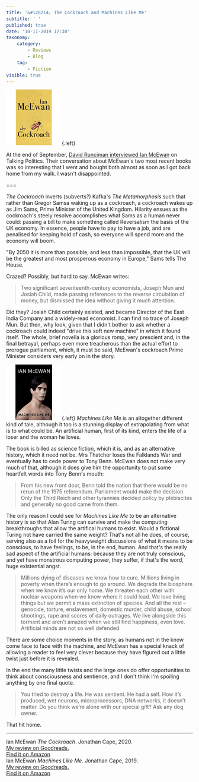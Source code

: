 ```yaml
---
title: '&#128214; The Cockroach and Machines Like Me'
subtitle: ' '
published: true
date: '10-11-2019 17:30'
taxonomy:
    category:
        - Reviews
        - Blog
    tag:
        - Fiction
visible: true
---
```


![book cover](cockroach.png){.left}  

At the end of September, [David Runciman interviewed Ian McEwan](https://www.talkingpoliticspodcast.com/blog/2019/192-ian-mcewan) on Talking Politics. Their conversation about McEwan's two most recent books was so interesting that I went and bought both almost as soon as I got back home from my walk. I wasn't disappointed.

===

*The Cockroach* inverts (subverts?) Kafka's *The Metamorphosis* such that rather than Gregor Samsa waking up as a cockroach, a cockroach wakes up as Jim Sams, Prime Minister of the United Kingdom. Hilarity ensues as the cockroach's steely resolve accomplishes what Sams as a human never could: passing a bill to make something called Reversalism the basis of the UK economy. In essence, people have to pay to have a job, and are penalised for keeping hold of cash, so everyone will spend more and the economy will boom.

"By 2050 it is more than possible, and less than impossible, that the UK will be the greatest and most prosperous economy in Europe," Sams tells The House.

Crazed? Possibly, but hard to say. McEwan writes:

> Two significant seventeenth-century economists, Joseph Mun and Josiah Child, made passing references to the reverse circulation of money, but dismissed the idea without giving it much attention.

Did they? Josiah Child certainly existed, and became Director of the East India Company and a widely-read economist. I can find no trace of Joseph Mun. But then, why look, given that I didn't bother to ask whether a cockroach could indeed "drive this soft new machine" in which it found itself. The whole, brief novella is a glorious romp, very prescient and, in the final betrayal, perhaps even more treacherous than the actual effort to prorogue parliament, which, it must be said, McEwan's cockroach Prime Minister considers very early on in the story.

![book cover](machines-like-me.png){.left} *Machines Like Me* is an altogether different kind of tale, although it too is a stunning display of extrapolating from what is to what could be. An artificial human, first of its kind, enters the life of a loser and the woman he loves.

The book is billed as science fiction, which it is, and as an alternative history, which it need not be. Mrs Thatcher loses the Falklands War and eventually has to cede power to Tony Benn. McEwan does not make very much of that, although it does give him the opportunity to put some heartfelt words into Tony Benn's mouth:

> From his new front door, Benn told the nation that there would be no rerun of the 1975 referendum. Parliament would make the decision. Only the Third Reich and other tyrannies decided policy by plebiscites and generally no good came from them.

The only reason I could see for *Machines Like Me* to be an alternative history is so that Alan Turing can survive and make the computing breakthroughs that allow the artifical humans to exist. Would a fictional Turing not have carried the same weight? That's not all he does, of course, serving also as a foil for the heavyweight discussions of what it means to be conscious, to have feelings, to be, in the end, human. And that's the really sad aspect of the artificial humans: because they are not truly conscious, and yet have monstrous computing power, they suffer, if that's the word, huge existential angst.

> Millions dying of diseases we know how to cure. Millions living in poverty when there’s enough to go around. We degrade the biosphere when we know it’s our only home. We threaten each other with nuclear weapons when we know where it could lead. We love living things but we permit a mass extinction of species. And all the rest – genocide, torture, enslavement, domestic murder, child abuse, school shootings, rape and scores of daily outrages. We live alongside this torment and aren’t amazed when we still find happiness, even love. Artificial minds are not so well defended.

There are some choice moments in the story, as humans not in the know come face to face with the machine, and McEwan has a special knack of allowing a reader to feel very clever because they have figured out a little twist just before it is revealed.

In the end the many little twists and the large ones do offer opportunities to think about consciousness and sentience, and I don't think I'm spoiling anything by one final quote.

> You tried to destroy a life. He was sentient. He had a self. How it’s produced, wet neurons, microprocessors, DNA networks, it doesn’t matter. Do you think we’re alone with our special gift? Ask any dog owner.

That hit home.

----
<div class="text-lg ">
<div class="citation">
Ian McEwan <i>The Cockroach</i>. Jonathan Cape, 2020.
</div>

<div class="flex flex-row w-full">
<div class="flex w-1/2 ">
<a href="https://www.goodreads.com/review/show/3008041467">My review on Goodreads.</a>
</div>

<div class="flex w-1/2 ">
<a href="https://www.amazon.com/Cockroach-Ian-McEwan-ebook/dp/B07Y7JB6XZ/ref=as_li_ss_tl?ie=UTF8&linkCode=ll1&tag=agricubiodivw-20&linkId=2450e9bbc52d7e7c9329d51510c4796b&language=en_US">Find it on Amazon</a>
</div>
</div>

<div class="citation">
Ian McEwan <i>Machines Like Me</i>. Jonathan Cape, 2019.
</div>

<div class="flex flex-row w-full">
<div class="flex w-1/2 ">
<a href="https://www.goodreads.com/review/show/3013460555">My review on Goodreads.</a>
</div>

<div class="flex w-1/2 ">
<a href="https://www.amazon.com/Machines-Like-Me-Ian-McEwan/dp/1529111250/ref=as_li_ss_tl?_encoding=UTF8&qid=1573322223&sr=1-1&linkCode=ll1&tag=agricubiodivw-20&linkId=c260f1f9f50e37e463a2369890f6f15c&language=en_US">Find it on Amazon</a>
</div>
</div>
</div>

